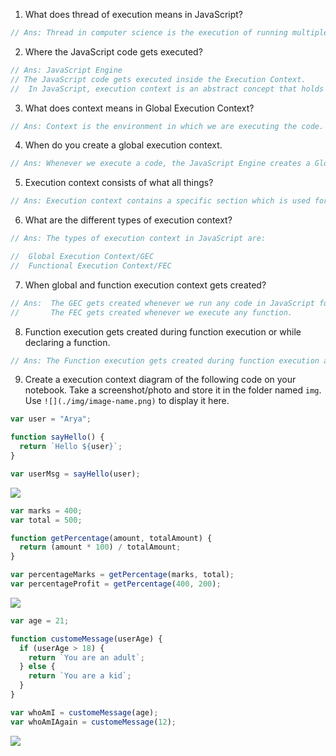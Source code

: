 1. What does thread of execution means in JavaScript?

```js
// Ans: Thread in computer science is the execution of running multiple tasks or programs at the same time. Each unit capable of executing code is called a thread. The thread of execution is the way in which our code gets executed by the JavaScript engine.
```

2. Where the JavaScript code gets executed?

```js
// Ans: JavaScript Engine
// The JavaScript code gets executed inside the Execution Context.
//  In JavaScript, execution context is an abstract concept that holds information about the      environment within which the current code is being executed.
```

3. What does context means in Global Execution Context?

```js
// Ans: Context is the environment in which we are executing the code.
```

4. When do you create a global execution context.

```js
// Ans: Whenever we execute a code, the JavaScript Engine creates a Global Execution context for us.
```

5. Execution context consists of what all things?

```js
// Ans: Execution context contains a specific section which is used for storing data and is also known as memory.  It also Contains A section where the execution of code happen.
```

6. What are the different types of execution context?

```js
// Ans: The types of execution context in JavaScript are:

//  Global Execution Context/GEC
//  Functional Execution Context/FEC
```

7. When global and function execution context gets created?

```js
// Ans:  The GEC gets created whenever we run any code in JavaScript for the first time.
//       The FEC gets created whenever we execute any function.
```

8. Function execution gets created during function execution or while declaring a function.

```js
// Ans: The Function execution gets created during function execution and gets deleted as soon as it return a value.
```

9. Create a execution context diagram of the following code on your notebook. Take a screenshot/photo and store it in the folder named `img`. Use `![](./img/image-name.png)` to display it here.

```js
var user = "Arya";

function sayHello() {
  return `Hello ${user}`;
}

var userMsg = sayHello(user);
```

<!-- Put your image here -->

![](../executionContext1.png)

```js
var marks = 400;
var total = 500;

function getPercentage(amount, totalAmount) {
  return (amount * 100) / totalAmount;
}

var percentageMarks = getPercentage(marks, total);
var percentageProfit = getPercentage(400, 200);
```

<!-- Put your image here -->

![](./executionContext2.png)

```js
var age = 21;

function customeMessage(userAge) {
  if (userAge > 18) {
    return `You are an adult`;
  } else {
    return `You are a kid`;
  }
}

var whoAmI = customeMessage(age);
var whoAmIAgain = customeMessage(12);
```

<!-- Put your image here -->

![](./img/image-name.jpg)
